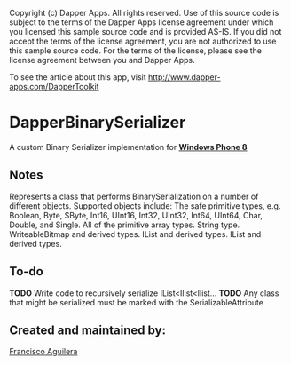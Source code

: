 Copyright (c) Dapper Apps.  All rights reserved.
Use of this source code is subject to the terms of the Dapper Apps license 
agreement under which you licensed this sample source code and is provided AS-IS.
If you did not accept the terms of the license agreement, you are not authorized 
to use this sample source code.  For the terms of the license, please see the 
license agreement between you and Dapper Apps.

To see the article about this app, visit http://www.dapper-apps.com/DapperToolkit

DapperBinarySerializer
==========================

A custom Binary Serializer implementation for [**Windows Phone 8**]()

## Notes

Represents a class that performs BinarySerialization on a number of different objects.
Supported objects include:
  The safe primitive types, e.g. Boolean, Byte, SByte, Int16, UInt16, Int32, UInt32, Int64, UInt64, Char, Double, and Single.
  All of the primitive array types.
  String type.
  WriteableBitmap and derived types.
  IList<string> and derived types.
  IList<WriteableBitmap> and derived types.
  
## To-do  
  
**TODO** Write code to recursively serialize IList<Ilist<Ilist...
**TODO** Any class that might be serialized must be marked with the SerializableAttribute

## Created and maintained by:
[Francisco Aguilera](http://www.dapper-apps.com)
